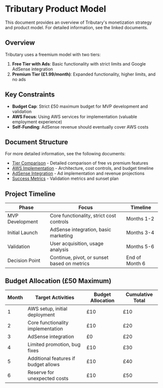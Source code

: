 # Tributary Product Model

This document provides an overview of Tributary's monetization strategy and product model. For detailed information, see the linked documents.

## Overview

Tributary uses a freemium model with two tiers:

1. **Free Tier with Ads**: Basic functionality with strict limits and Google AdSense integration
2. **Premium Tier (£1.99/month)**: Expanded functionality, higher limits, and no ads

## Key Constraints

- **Budget Cap**: Strict £50 maximum budget for MVP development and validation
- **AWS Focus**: Using AWS services for implementation (valuable employment experience)
- **Self-Funding**: AdSense revenue should eventually cover AWS costs

## Document Structure

For more detailed information, see the following documents:

- [Tier Comparison](tier_comparison.md) - Detailed comparison of free vs premium features
- [AWS Implementation](aws_implementation.md) - Architecture, cost controls, and budget timeline
- [AdSense Integration](adsense_integration.md) - Ad implementation and revenue projections
- [Success Metrics](success_metrics.md) - Validation metrics and sunset plan

## Project Timeline

| Phase | Focus | Timeline |
|-------|-------|----------|
| MVP Development | Core functionality, strict cost controls | Months 1-2 |
| Initial Launch | AdSense integration, basic marketing | Months 3-4 |
| Validation | User acquisition, usage analysis | Months 5-6 |
| Decision Point | Continue, pivot, or sunset based on metrics | End of Month 6 |

## Budget Allocation (£50 Maximum)

| Month | Target Activities | Budget Allocation | Cumulative Total |
|-------|------------------|-------------------|------------------|
| 1 | AWS setup, initial deployment | £10 | £10 |
| 2 | Core functionality implementation | £10 | £20 |
| 3 | AdSense integration | £0 | £20 |
| 4 | Limited promotion, bug fixes | £10 | £30 |
| 5 | Additional features if budget allows | £10 | £40 |
| 6 | Reserve for unexpected costs | £10 | £50 |
